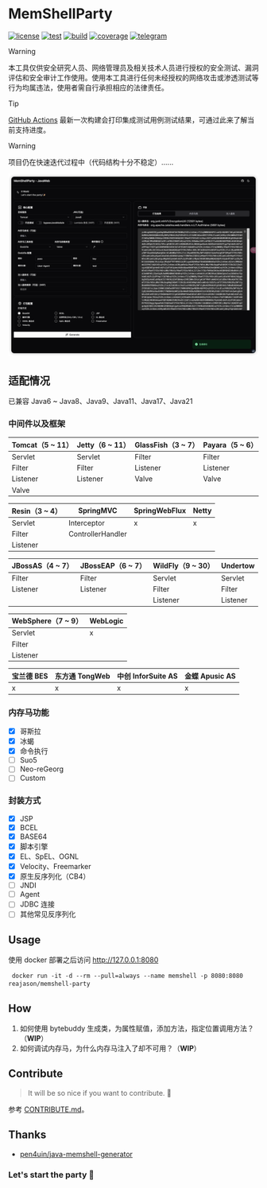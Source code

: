 # MemShellParty

[![license](https://img.shields.io/github/license/reajason/memshellparty?style=flat-square&label=License)](https://github.com/ReaJason/MemShellParty?tab=MIT-1-ov-file)
[![test](https://img.shields.io/github/actions/workflow/status/reajason/memshellparty/ci.yaml?label=Test&branch=master&style=flat-square)](https://github.com/ReaJason/MemShellParty/actions)
[![build](https://img.shields.io/github/actions/workflow/status/reajason/memshellparty/build.yaml?label=Build&branch=master&style=flat-square)](https://github.com/ReaJason/MemShellParty/actions)
[![coverage](https://img.shields.io/endpoint?label=Coverage&url=https://raw.githubusercontent.com/reajason/memshellparty/master/.github/badges/jacoco.json&style=flat-square)](https://github.com/ReaJason/MemShellParty/actions)
[![telegram](https://img.shields.io/endpoint?label=Telegram&style=flat-square&url=https://mogyo.ro/quart-apis/tgmembercount?chat_id=memshell)](https://t.me/memshell)

> [!WARNING]
> 本工具仅供安全研究人员、网络管理员及相关技术人员进行授权的安全测试、漏洞评估和安全审计工作使用。使用本工具进行任何未经授权的网络攻击或渗透测试等行为均属违法，使用者需自行承担相应的法律责任。

> [!TIP]
> [GitHub Actions](https://github.com/ReaJason/MemShellParty/actions/workflows/ci.yaml)
> 最新一次构建会打印集成测试用例测试结果，可通过此来了解当前支持进度。

> [!WARNING]
> 项目仍在快速迭代过程中（代码结构十分不稳定）......


![screenshot](docs/screenshot.png)

## 适配情况

已兼容 Java6 ~ Java8、Java9、Java11、Java17、Java21

### 中间件以及框架

| Tomcat（5 ~ 11） | Jetty（6 ~ 11） | GlassFish（3 ~ 7） | Payara（5 ~ 6） |
|----------------|---------------|------------------|---------------|
| Servlet        | Servlet       | Filter           | Filter        |
| Filter         | Filter        | Listener         | Listener      |
| Listener       | Listener      | Valve            | Valve         |
| Valve          |               |                  |               |

| Resin（3 ~ 4） | SpringMVC         | SpringWebFlux | Netty |
|--------------|-------------------|---------------|-------|
| Servlet      | Interceptor       | x             | x     |
| Filter       | ControllerHandler |               |       |
| Listener     |                   |               |       |

| JBossAS（4 ~ 7） | JBossEAP（6 ~ 7） | WildFly（9 ~ 30） | Undertow |
|----------------|-----------------|-----------------|----------|
| Filter         | Filter          | Servlet         | Servlet  |
| Listener       | Listener        | Filter          | Filter   |
|                |                 | Listener        | Listener |

| WebSphere（7 ~ 9） | WebLogic |
|------------------|----------|
| Servlet          | x        |
| Filter           |          |
| Listener         |          |

| 宝兰德 BES | 东方通 TongWeb | 中创 InforSuite AS | 金蝶 Apusic AS |
|---------|-------------|------------------|--------------|
| x       | x           | x                | x            |

### 内存马功能

- [x] 哥斯拉
- [x] 冰蝎
- [x] 命令执行
- [ ] Suo5
- [ ] Neo-reGeorg
- [ ] Custom

### 封装方式

- [x] JSP
- [x] BCEL
- [x] BASE64
- [x] 脚本引擎
- [x] EL、SpEL、OGNL
- [x] Velocity、Freemarker
- [x] 原生反序列化（CB4）
- [ ] JNDI
- [ ] Agent
- [ ] JDBC 连接
- [ ] 其他常见反序列化

## Usage

使用 docker 部署之后访问 http://127.0.0.1:8080

```
 docker run -it -d --rm --pull=always --name memshell -p 8080:8080 reajason/memshell-party
```

## How

1. 如何使用 bytebuddy 生成类，为属性赋值，添加方法，指定位置调用方法？（**WIP**）
2. 如何调试内存马，为什么内存马注入了却不可用？（**WIP**）

## Contribute

> It will be so nice if you want to contribute. 🎉


参考 [CONTRIBUTE.md](CONTRIBUTING.md)。

## Thanks

- [pen4uin/java-memshell-generator](https://github.com/pen4uin/java-memshell-generator)

### Let's start the party 🎉